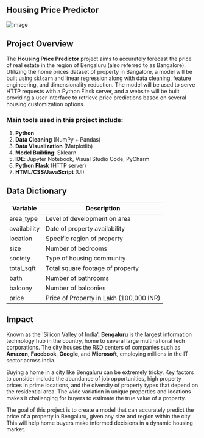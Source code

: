 ## Housing Price Predictor
![image](https://github.com/user-attachments/assets/c48e08bc-1068-4b58-b5c8-2bbcfc3c8375)


## Project Overview

The **Housing Price Predictor** project aims to accurately forecast the price of real estate in the region of Bengaluru (also referred to as Bangalore). Utilizing the home prices dataset of property in Bangalore, a model will be built using `sklearn` and linear regression along with data cleaning, feature engineering, and dimensionality reduction. The model will be used to serve HTTP requests with a Python Flask server, and a website will be built providing a user interface to retrieve price predictions based on several housing customization options.

### Main tools used in this project include:

1. **Python**
2. **Data Cleaning** (NumPy + Pandas)
3. **Data Visualization** (Matplotlib)
4. **Model Building**: Sklearn
5. **IDE**: Jupyter Notebook, Visual Studio Code, PyCharm
6. **Python Flask** (HTTP server)
7. **HTML/CSS/JavaScript** (UI)


## Data Dictionary

| Variable     | Description                                    |
|--------------|------------------------------------------------|
| area_type    | Level of development on area                   |
| availability | Date of property availability                  |
| location     | Specific region of property                    |
| size         | Number of bedrooms                             |
| society      | Type of housing community                      |
| total_sqft   | Total square footage of property               |
| bath         | Number of bathrooms                            |
| balcony      | Number of balconies                            |
| price        | Price of Property in Lakh (100,000 INR)        |


## Impact

Known as the 'Silicon Valley of India', **Bengaluru** is the largest information technology hub in the country, home to several large multinational tech corporations. The city houses the R&D centers of companies such as **Amazon**, **Facebook**, **Google**, and **Microsoft**, employing millions in the IT sector across India.

Buying a home in a city like Bengaluru can be extremely tricky. Key factors to consider include the abundance of job opportunities, high property prices in prime locations, and the diversity of property types that depend on the residential area. The wide variation in unique properties and locations makes it challenging for buyers to estimate the true value of a property.

The goal of this project is to create a model that can accurately predict the price of a property in Bengaluru, given any size and region within the city. This will help home buyers make informed decisions in a dynamic housing market.
